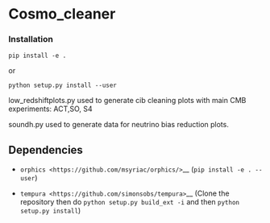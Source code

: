 # Cosmo_cleaner

### Installation

``pip install -e .``


or

``python setup.py install --user``



low_redshiftplots.py used to generate cib cleaning plots with main CMB experiments: ACT,SO, S4

soundh.py used to generate data for neutrino bias reduction plots.

Dependencies
------------

* `orphics <https://github.com/msyriac/orphics/>`__
  (``pip install -e . --user``) 

* `tempura <https://github.com/simonsobs/tempura>`__ 
  (Clone the repository then do ``python setup.py build_ext -i`` and then ``python setup.py install``)